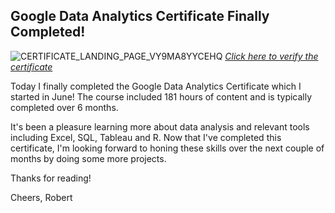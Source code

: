 ## Google Data Analytics Certificate Finally Completed!

![CERTIFICATE_LANDING_PAGE_VY9MA8YYCEHQ](https://user-images.githubusercontent.com/105367716/184691264-63a0f847-928a-49ac-aa85-06177f892595.jpeg)
[*Click here to verify the certificate*](https://coursera.org/verify/professional-cert/VY9MA8YYCEHQ)

Today I finally completed the Google Data Analytics Certificate which I started in June! The course included 181 hours of content and is typically completed over 6 months.

It's been a pleasure learning more about data analysis and relevant tools including Excel, SQL, Tableau and R. Now that I've completed this certificate, I'm looking forward to honing these skills over the next couple of months by doing some more projects.

Thanks for reading! 

Cheers,
Robert
